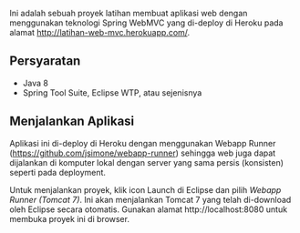 Ini adalah sebuah proyek latihan membuat aplikasi web dengan menggunakan teknologi Spring WebMVC yang di-deploy di Heroku pada alamat http://latihan-web-mvc.herokuapp.com/.

## Persyaratan

* Java 8
* Spring Tool Suite, Eclipse WTP, atau sejenisnya

## Menjalankan Aplikasi

Aplikasi ini di-deploy di Heroku dengan menggunakan Webapp Runner (https://github.com/jsimone/webapp-runner) sehingga web juga dapat dijalankan di komputer lokal dengan server yang sama persis (konsisten) seperti pada deployment.

Untuk menjalankan proyek, klik icon Launch di Eclipse dan pilih *Webapp Runner (Tomcat 7)*.  Ini akan menjalankan Tomcat 7 yang telah di-download oleh Eclipse secara otomatis.  Gunakan alamat http://localhost:8080 untuk membuka proyek ini di browser.